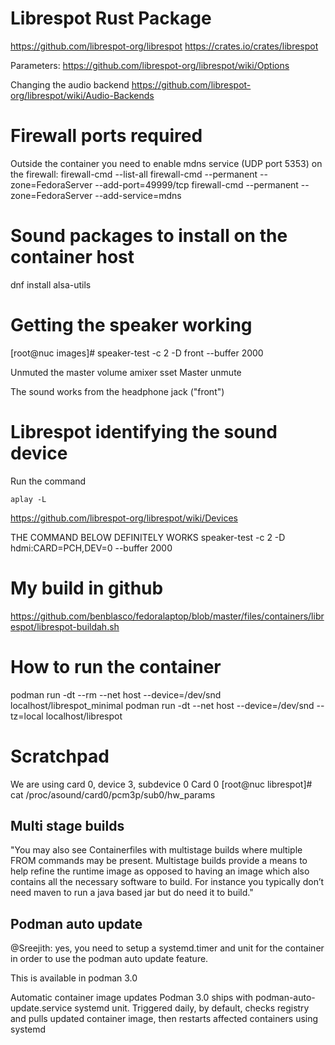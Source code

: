 # Librespot Rust Package

https://github.com/librespot-org/librespot
https://crates.io/crates/librespot

Parameters:
https://github.com/librespot-org/librespot/wiki/Options

Changing the audio backend
https://github.com/librespot-org/librespot/wiki/Audio-Backends

# Firewall ports required

Outside the container you need to enable mdns service (UDP port 5353) on the firewall:
firewall-cmd --list-all
firewall-cmd --permanent --zone=FedoraServer --add-port=49999/tcp
firewall-cmd --permanent --zone=FedoraServer --add-service=mdns 

# Sound packages to install on the container host
dnf install alsa-utils

# Getting the speaker working

[root@nuc images]# speaker-test -c 2 -D front --buffer 2000


Unmuted the master volume
amixer sset Master unmute
 
The sound works from the headphone jack ("front")

# Librespot identifying the sound device

Run the command
```
aplay -L
```

https://github.com/librespot-org/librespot/wiki/Devices

THE COMMAND BELOW DEFINITELY WORKS
speaker-test -c 2 -D hdmi:CARD=PCH,DEV=0 --buffer 2000 

# My build in github

https://github.com/benblasco/fedoralaptop/blob/master/files/containers/librespot/librespot-buildah.sh

# How to run the container
podman run -dt --rm --net host --device=/dev/snd localhost/librespot_minimal
podman run -dt --net host --device=/dev/snd --tz=local localhost/librespot

# Scratchpad

We are using card 0, device 3, subdevice 0
Card 0
[root@nuc librespot]# cat /proc/asound/card0/pcm3p/sub0/hw_params 


## Multi stage builds
"You may also see Containerfiles with multistage builds where multiple FROM commands may be present. Multistage builds provide a means to help refine the runtime image as opposed to having an image which also contains all the necessary software to build. For instance you typically don’t need maven to run a java based jar but do need it to build."

## Podman auto update

@Sreejith: yes, you need to setup a systemd.timer and unit for the container in order to use the podman auto update feature.

This is available in podman 3.0

Automatic container image updates
Podman 3.0 ships with podman-auto-update.service systemd unit.  Triggered daily, by default, checks registry and pulls updated container image, then restarts affected containers using systemd

